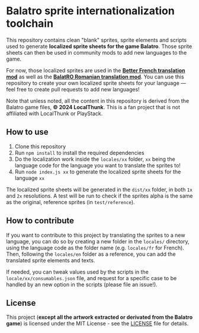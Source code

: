 # Balatro sprite internationalization toolchain

This repository contains clean "blank" sprites, sprite elements and scripts used to generate **localized sprite sheets for the game Balatro**. Those sprite sheets can then be used in community mods to add new languages to the game.

For now, those localized sprites are used in the **[Better French translation mod](https://github.com/FrBmt-BIGetNouf/balatro-french-translations)** as well as the **[BalatRO Romanian translation mod](https://github.com/olenicandrei/balatro-romanian-translations)**. You can use this repository to create your own localized sprite sheets for your language — feel free to create pull requests to add new languages!

Note that unless noted, all the content in this repository is derived from the Balatro game files, **© 2024 LocalThunk**. This is a fan project that is not affiliated with LocalThunk or PlayStack.

## How to use

1. Clone this repository
2. Run `npm install` to install the required dependencies
3. Do the localization work inside the `locales/xx` folder, `xx` being the language code for the language you want to translate the sprites to!
4. Run `node index.js xx` to generate the localized sprite sheets for the language `xx`

The localized sprite sheets will be generated in the `dist/xx` folder, in both `1x` and `2x` resolutions. A test will be run to check if the sprites alpha is the same as the original, reference sprites (in `test/reference`).

## How to contribute

If you want to contribute to this project by translating the sprites to a new language, you can do so by creating a new folder in the `locales/` directory, using the language code as the folder name (e.g. `locales/fr` for French). Then, following the `locales/en` folder as a reference, you can add the translated sprite elements and texts.

If needed, you can tweak values used by the scripts in the `locale/xx/consumables.json` file, and request for a specific case to be handled by an new option in the scripts (please file an issue!).

## License

This project (**except all the artwork extracted or derivated from the Balatro game**) is licensed under the MIT License - see the [LICENSE](LICENSE) file for details.
